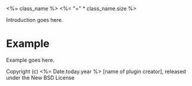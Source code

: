 <%= class_name %>
<%= "=" * class_name.size %>

Introduction goes here.


Example
=======

Example goes here.


Copyright (c) <%= Date.today.year %> [name of plugin creator], released under the New BSD License
